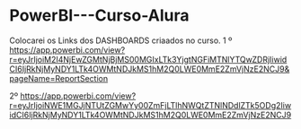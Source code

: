 # PowerBI---Curso-Alura
Colocarei os Links dos DASHBOARDS criaados no curso.
1 º https://app.powerbi.com/view?r=eyJrIjoiM2I4NjEwZGMtNjBjMS00MGIxLTk3YjgtNGFiMTNlYTQwZDRjIiwidCI6IjRkNjMyNDY1LTk4OWMtNDJkMS1hM2Q0LWE0MmE2ZmVjNzE2NCJ9&pageName=ReportSection


2º https://app.powerbi.com/view?r=eyJrIjoiNWE1MGJjNTUtZGMwYy00ZmFjLTlhNWQtZTNlNDdlZTk5ODg2IiwidCI6IjRkNjMyNDY1LTk4OWMtNDJkMS1hM2Q0LWE0MmE2ZmVjNzE2NCJ9
